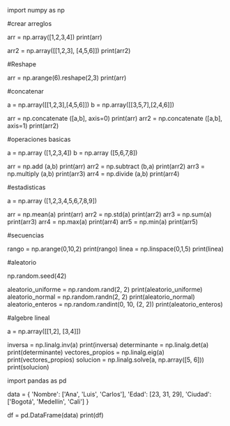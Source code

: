 import numpy as np

#crear arreglos

arr = np.array([1,2,3,4])
print(arr)

arr2 = np.array([[1,2,3], [4,5,6]])
print(arr2)

#Reshape

arr = np.arange(6).reshape(2,3)
print(arr)

#concatenar

a = np.array([[1,2,3],[4,5,6]])
b = np.array([[3,5,7],[2,4,6]])

arr = np.concatenate ([a,b], axis=0)
print(arr)
arr2 = np.concatenate ([a,b], axis=1)
print(arr2)

#operaciones basicas

a = np.array ([1,2,3,4])
b = np.array ([5,6,7,8])

arr = np.add (a,b)
print(arr)
arr2 = np.subtract (b,a)
print(arr2)
arr3 = np.multiply (a,b)
print(arr3)
arr4 = np.divide (a,b)
print(arr4)

#estadisticas

a = np.array ([1,2,3,4,5,6,7,8,9])

arr = np.mean(a)
print(arr)
arr2 = np.std(a)
print(arr2)
arr3 = np.sum(a)
print(arr3)
arr4 = np.max(a)
print(arr4)
arr5 = np.min(a)
print(arr5)

#secuencias

rango = np.arange(0,10,2)
print(rango)
linea = np.linspace(0,1,5)
print(linea)

#aleatorio

np.random.seed(42)

aleatorio_uniforme = np.random.rand(2, 2)
print(aleatorio_uniforme)
aleatorio_normal = np.random.randn(2, 2)
print(aleatorio_normal)
aleatorio_enteros = np.random.randint(0, 10, (2, 2))
print(aleatorio_enteros)

#algebre lineal

a = np.array([[1,2], [3,4]])

inversa = np.linalg.inv(a)
print(inversa)
determinante = np.linalg.det(a)
print(determinante)
vectores_propios = np.linalg.eig(a)
print(vectores_propios)
solucion = np.linalg.solve(a, np.array([5, 6]))
print(solucion)

import pandas as pd

data = {
    'Nombre': ['Ana', 'Luis', 'Carlos'],
    'Edad': [23, 31, 29],
    'Ciudad': ['Bogotá', 'Medellín', 'Cali']
}

df = pd.DataFrame(data)
print(df)

